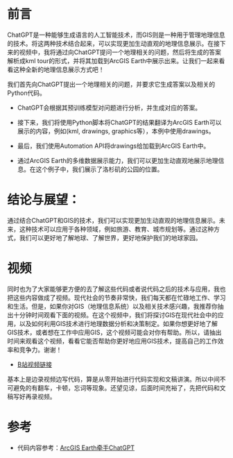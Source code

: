 # 前言
ChatGPT是一种能够生成语言的人工智能技术，而GIS则是一种用于管理地理信息的技术。将这两种技术结合起来，可以实现更加生动直观的地理信息展示。在接下来的视频中，我将通过向ChatGPT提问一个地理相关的问题，然后将生成的答案解析成kml tour的形式，并将其加载到ArcGIS Earth中展示出来。让我们一起来看看这种全新的地理信息展示方式吧！



我们首先向ChatGPT提出一个地理相关的问题，并要求它生成答案以及相关的Python代码。

- ChatGPT会根据其预训练模型对问题进行分析，并生成对应的答案。

- 接下来，我们将使用Python脚本将ChatGPT的结果翻译为ArcGIS Earth可以展示的内容，例如(kml, drawings, graphics等），本例中使用drawings。

- 最后，我们使用Automation API将drawings给加载到ArcGIS Earth中。

- 通过ArcGIS Earth的多维数据展示能力，我们可以更加生动直观地展示地理信息。在这个例子中，我们展示了洛杉矶的公园的位置。



# 结论与展望：

通过结合ChatGPT和GIS的技术，我们可以实现更加生动直观的地理信息展示。未来，这种技术可以应用于各种领域，例如旅游、教育、城市规划等。通过这种方式，我们可以更好地了解地球、了解世界，更好地保护我们的地球家园。


# 视频

同时也为了大家能够更方便的去了解这些代码或者说代码之后的技术与应用，我也把这些内容做成了视频。现代社会的节奏非常快，我们每天都在忙碌地工作、学习和生活。但是，如果你对GIS（地理信息系统）以及相关技术感兴趣，我推荐你抽出十分钟时间观看下面的视频。在这个视频中，我们将探讨GIS在现代社会中的应用，以及如何利用GIS技术进行地理数据分析和决策制定。如果你想更好地了解GIS技术，或者想在工作中应用GIS，这个视频可能会对你有帮助。所以，请抽出时间来观看这个视频，看看它能否帮助你更好地应用GIS技术，提高自己的工作效率和竞争力。谢谢！
- [B站视频链接](https://www.bilibili.com/video/BV11Y411k7R5)

基本上是边录视频边写代码，算是从零开始进行代码实现和文稿讲演。所以中间不可避免的有翻车，卡顿，忘词等现象。还望见谅，后面时间充裕了，先把代码和文稿写好再录视频。

# 参考

- 代码内容参考：[ArcGIS Earth牵手ChatGPT](https://mp.weixin.qq.com/s/SI6PrKO1MFtSFHqB2jm4pw)
